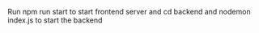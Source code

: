 Run npm run start to start frontend server and cd backend and nodemon index.js to start the backend
